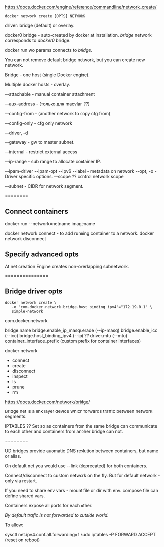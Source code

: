 https://docs.docker.com/engine/reference/commandline/network_create/

`docker network create [OPTS] NETWORK`

driver: bridge (default) or overlay.

docker0 bridge - auto-created by docker at installation.
*bridge* network corresponds to *docker0* bridge.

docker run wo params connects to *bridge*.

You can not remove default bridge network, but you can create new network.

Bridge - one host (single Docker engine).


Multiple docker hosts - overlay.

--attachable - manual container attachment

--aux-address - (только для macvlan ??)

--config-from - (another network to copy cfg from)

--config-only - cfg only network

--driver, -d

--gateway - gw to master subnet.

--internal - restrict external access

--ip-range - sub range to allocate container IP.

--ipam-driver
--ipam-opt
--ipv6
--label - metadata on network
--opt, -o - Driver specific options.
--scope ?? control network scope

--subnet - CIDR for network segment.

========

## Connect containers

docker run --network=netname imagename

docker network connect - to add running container to a network.
docker network disconnect

## Specify advanced opts

At net creation Engine creates non-overlapping subnetwork.

===============

## Bridge driver opts

```
docker network create \
   -o "com.docker.network.bridge.host_binding_ipv4"="172.19.0.1" \
   simple-network
```

com.docker.network.

bridge.name
bridge.enable_ip_masquerade (--ip-masq)
bridge.enable_icc (--icc)
bridge.host_binding_ipv4 (--ip) ??
driver.mtu (--mtu)
container_interface_prefix (custom prefix for container interfaces)


docker network
* connect
* create
* disconnect
* inspect
* ls
* prune
* rm

https://docs.docker.com/network/bridge/

Bridge net is a link layer device which forwards traffic between network segments.

IPTABLES ?? Set so as containers from the same bridge can communicate to each other and containers from anoher bridge can not.

========

UD bridges provide auomatic DNS reslution between containers, but name or alias.

On default net you would use --link (deprecated) for both containers.

Connect/disconnect to custom network on the fly.
But for default network - only via restart.

If you need to share env vars - mount file or dir with env.
compose file can define shared vars.

Containers expose all ports for each other.

*By default trafic is not forwarded to outside world.*

To allow:

sysctl net.ipv4.conf.all.forwarding=1
sudo iptables -P FORWARD ACCEPT
(reset on reboot)















